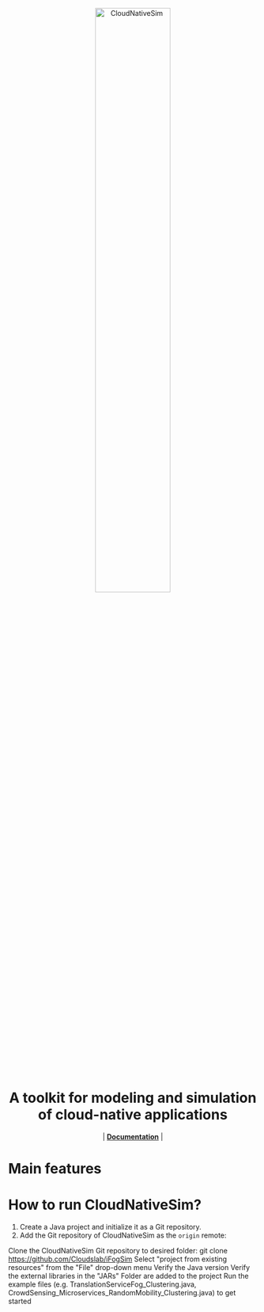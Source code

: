 <p align="center">
  <picture>
    <img alt="CloudNativeSim" src="https://raw.githubusercontent.com/CyanStarNight/CloudNativeSim/gui/sim.ico" width=55%>
  </picture>
</p>

<h1 align="center">
A toolkit for modeling and simulation of cloud-native applications
</h1>


<p align="center">
| <a href="https://docs.vllm.ai"><b>Documentation</b></a> |
<!--   <a href=""><b>Paper</b></a> | -->

# Main features



# How to run CloudNativeSim?

1. Create a Java project and initialize it as a Git repository.
2. Add the Git repository of CloudNativeSim as the `origin` remote:

Clone the CloudNativeSim Git repository to desired folder:
git clone https://github.com/Cloudslab/iFogSim
Select "project from existing resources" from the "File" drop-down menu
Verify the Java version
Verify the external libraries in the "JARs" Folder are added to the project
Run the example files (e.g. TranslationServiceFog_Clustering.java, CrowdSensing_Microservices_RandomMobility_Clustering.java) to get started
